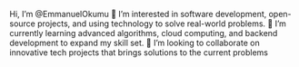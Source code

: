 Hi, I’m @EmmanuelOkumu
👀 I’m interested in software development, open-source projects, and using technology to solve real-world problems.
🌱 I’m currently learning advanced algorithms, cloud computing, and backend development to expand my skill set.
💞️ I’m looking to collaborate on innovative tech projects that brings solutions to the current problems
